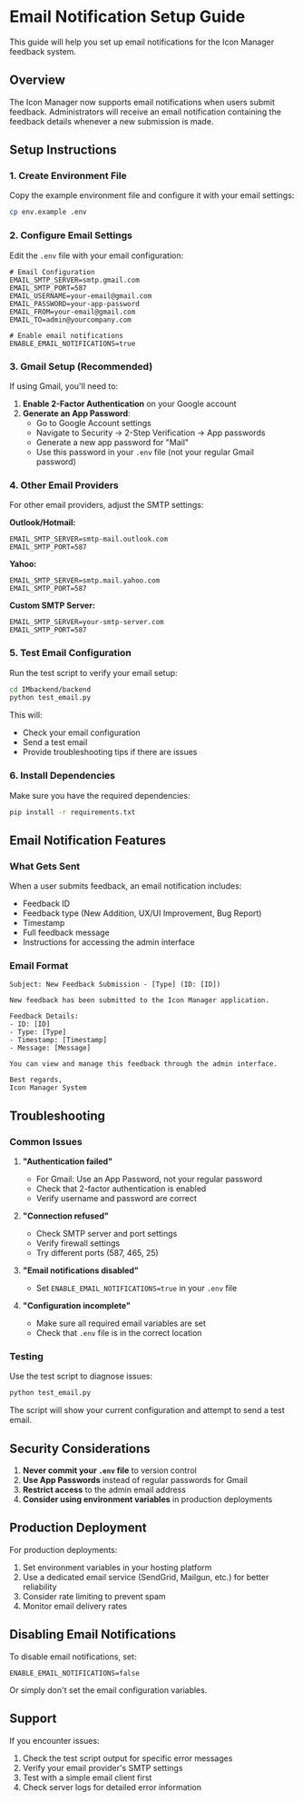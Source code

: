 # Email Notification Setup Guide

This guide will help you set up email notifications for the Icon Manager feedback system.

## Overview

The Icon Manager now supports email notifications when users submit feedback. Administrators will receive an email notification containing the feedback details whenever a new submission is made.

## Setup Instructions

### 1. Create Environment File

Copy the example environment file and configure it with your email settings:

```bash
cp env.example .env
```

### 2. Configure Email Settings

Edit the `.env` file with your email configuration:

```env
# Email Configuration
EMAIL_SMTP_SERVER=smtp.gmail.com
EMAIL_SMTP_PORT=587
EMAIL_USERNAME=your-email@gmail.com
EMAIL_PASSWORD=your-app-password
EMAIL_FROM=your-email@gmail.com
EMAIL_TO=admin@yourcompany.com

# Enable email notifications
ENABLE_EMAIL_NOTIFICATIONS=true
```

### 3. Gmail Setup (Recommended)

If using Gmail, you'll need to:

1. **Enable 2-Factor Authentication** on your Google account
2. **Generate an App Password**:
   - Go to Google Account settings
   - Navigate to Security → 2-Step Verification → App passwords
   - Generate a new app password for "Mail"
   - Use this password in your `.env` file (not your regular Gmail password)

### 4. Other Email Providers

For other email providers, adjust the SMTP settings:

**Outlook/Hotmail:**
```env
EMAIL_SMTP_SERVER=smtp-mail.outlook.com
EMAIL_SMTP_PORT=587
```

**Yahoo:**
```env
EMAIL_SMTP_SERVER=smtp.mail.yahoo.com
EMAIL_SMTP_PORT=587
```

**Custom SMTP Server:**
```env
EMAIL_SMTP_SERVER=your-smtp-server.com
EMAIL_SMTP_PORT=587
```

### 5. Test Email Configuration

Run the test script to verify your email setup:

```bash
cd IMbackend/backend
python test_email.py
```

This will:
- Check your email configuration
- Send a test email
- Provide troubleshooting tips if there are issues

### 6. Install Dependencies

Make sure you have the required dependencies:

```bash
pip install -r requirements.txt
```

## Email Notification Features

### What Gets Sent

When a user submits feedback, an email notification includes:
- Feedback ID
- Feedback type (New Addition, UX/UI Improvement, Bug Report)
- Timestamp
- Full feedback message
- Instructions for accessing the admin interface

### Email Format

```
Subject: New Feedback Submission - [Type] (ID: [ID])

New feedback has been submitted to the Icon Manager application.

Feedback Details:
- ID: [ID]
- Type: [Type]
- Timestamp: [Timestamp]
- Message: [Message]

You can view and manage this feedback through the admin interface.

Best regards,
Icon Manager System
```

## Troubleshooting

### Common Issues

1. **"Authentication failed"**
   - For Gmail: Use an App Password, not your regular password
   - Check that 2-factor authentication is enabled
   - Verify username and password are correct

2. **"Connection refused"**
   - Check SMTP server and port settings
   - Verify firewall settings
   - Try different ports (587, 465, 25)

3. **"Email notifications disabled"**
   - Set `ENABLE_EMAIL_NOTIFICATIONS=true` in your `.env` file

4. **"Configuration incomplete"**
   - Make sure all required email variables are set
   - Check that `.env` file is in the correct location

### Testing

Use the test script to diagnose issues:

```bash
python test_email.py
```

The script will show your current configuration and attempt to send a test email.

## Security Considerations

1. **Never commit your `.env` file** to version control
2. **Use App Passwords** instead of regular passwords for Gmail
3. **Restrict access** to the admin email address
4. **Consider using environment variables** in production deployments

## Production Deployment

For production deployments:

1. Set environment variables in your hosting platform
2. Use a dedicated email service (SendGrid, Mailgun, etc.) for better reliability
3. Consider rate limiting to prevent spam
4. Monitor email delivery rates

## Disabling Email Notifications

To disable email notifications, set:

```env
ENABLE_EMAIL_NOTIFICATIONS=false
```

Or simply don't set the email configuration variables.

## Support

If you encounter issues:

1. Check the test script output for specific error messages
2. Verify your email provider's SMTP settings
3. Test with a simple email client first
4. Check server logs for detailed error information 